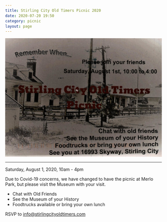 ```yaml
---
title: Stirling City Old Timers Picnic 2020
date: 2020-07-20 19:50
category: picnic
layout: page
---
```


![Card](/assets/images/2020PicnicCardScanned600.jpg)
<hr/>

Saturday, August 1, 2020, 10am - 4pm

Due to Covid-19 concerns, we have changed to have the picnic at Merlo Park, but
please visit the Museum with your visit.

- Chat with Old Friends
- See the Museum of your History
- Foodtrucks available or bring your own lunch

RSVP to [info@stirlingcityoldtimers.com](mailto:info@stirlingcityoldtimers.com)
